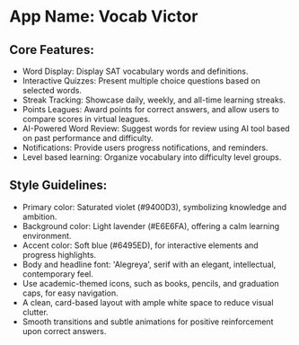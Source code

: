 # **App Name**: Vocab Victor

## Core Features:

- Word Display: Display SAT vocabulary words and definitions.
- Interactive Quizzes: Present multiple choice questions based on selected words.
- Streak Tracking: Showcase daily, weekly, and all-time learning streaks.
- Points Leagues: Award points for correct answers, and allow users to compare scores in virtual leagues.
- AI-Powered Word Review: Suggest words for review using AI tool based on past performance and difficulty.
- Notifications: Provide users progress notifications, and reminders.
- Level based learning: Organize vocabulary into difficulty level groups.

## Style Guidelines:

- Primary color: Saturated violet (#9400D3), symbolizing knowledge and ambition.
- Background color: Light lavender (#E6E6FA), offering a calm learning environment.
- Accent color: Soft blue (#6495ED), for interactive elements and progress highlights.
- Body and headline font: 'Alegreya', serif with an elegant, intellectual, contemporary feel.
- Use academic-themed icons, such as books, pencils, and graduation caps, for easy navigation.
- A clean, card-based layout with ample white space to reduce visual clutter.
- Smooth transitions and subtle animations for positive reinforcement upon correct answers.